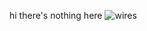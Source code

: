 hi there's nothing here
![wires](https://cdn.discordapp.com/attachments/788753209690161203/1185467541552910336/ee7.png?ex=65a22cae&is=658fb7ae&hm=b7c3d75cdcf9da7de99f3f5740a87a8749391f3669e40ffe362caf91a0c9da36&)
